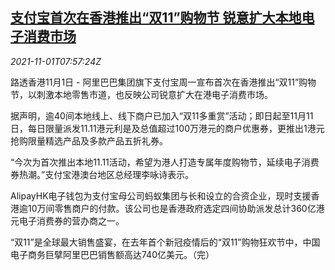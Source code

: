 <!--1635753663000-->
[支付宝首次在香港推出“双11”购物节 锐意扩大本地电子消费市场](https://cn.reuters.com/article/alipay-hk-shopping-festival-1101-idCNKBS2HM1M7)
------

<div><i>2021-11-01T07:57:24Z</i></div><p>路透香港11月1日 - 阿里巴巴集团旗下支付宝周一宣布首次在香港推出“双11”购物节，以刺激本地零售市道，也反映公司锐意扩大在港电子消费市场。</p><p>据声明，逾40间本地线上、线下商户已加入“双11多重赏”活动；即日起至11月11日，每日限量派发11.11港元利是及总值超过100万港元的商户优惠券，更推出1港元抢购限量精选产品及多款产品五折礼券。</p><p>“今次为首次推出本地11.11活动，希望为港人打造专属年度购物节，延续电子消费券热潮。”支付宝港澳台地区总经理李咏诗表示。</p><p>AlipayHK电子钱包为支付宝母公司蚂蚁集团与长和设立的合资企业，现时支援香港逾10万间零售商户的付款。该公司也是香港政府选定四间协助派发总计360亿港元电子消费券的营办商之一。</p><p>“双11”是全球最大销售盛宴，在去年首个新冠疫情后的“双11”购物狂欢节中，中国电子商务巨擘阿里巴巴销售额高达740亿美元。（完）</p>
